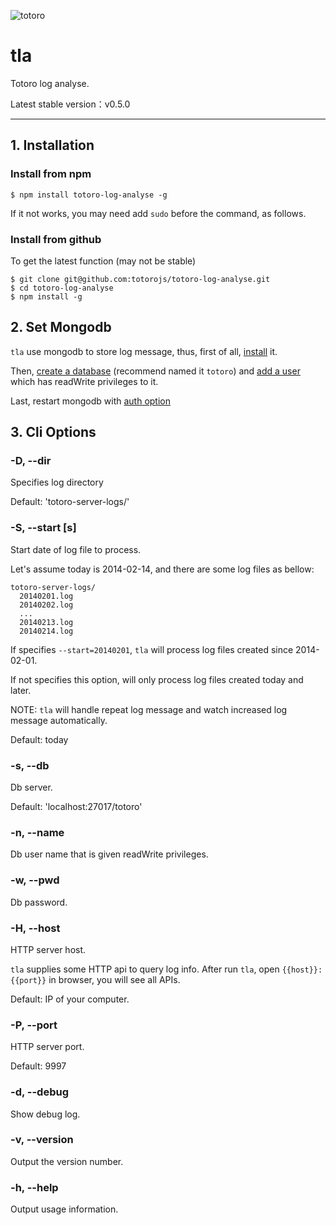 ![totoro](https://f.cloud.github.com/assets/340282/891339/657d9018-fa54-11e2-9760-6955388fd8fc.jpg)

# tla

Totoro log analyse.

Latest stable version：v0.5.0

---

## 1. Installation

### Install from npm

```
$ npm install totoro-log-analyse -g
```

If it not works, you may need add `sudo` before the command, as follows.

### Install from github

To get the latest function (may not be stable)

```
$ git clone git@github.com:totorojs/totoro-log-analyse.git
$ cd totoro-log-analyse
$ npm install -g
```

## 2. Set Mongodb

`tla` use mongodb to store log message, thus, first of all, [install](http://docs.mongodb.org/manual/installation/) it.

Then, [create a database](http://docs.mongodb.org/manual/tutorial/getting-started/#select-a-database) (recommend named it `totoro`) and [add a user](http://docs.mongodb.org/manual/tutorial/add-user-to-database/) which has readWrite privileges to it.

Last, restart mongodb with [auth option](http://docs.mongodb.org/manual/reference/configuration-options/#auth)


## 3. Cli Options

### -D, --dir

Specifies log directory

Default: 'totoro-server-logs/'

### -S, --start [s]

Start date of log file to process.

Let's assume today is 2014-02-14, and there are some log files as bellow:

```
totoro-server-logs/
  20140201.log
  20140202.log
  ...
  20140213.log
  20140214.log
```

If specifies `--start=20140201`, `tla` will process log files created since 2014-02-01.

If not specifies this option, will only process log files created today and later.

NOTE: `tla` will handle repeat log message and watch increased log message automatically.

Default: today

### -s, --db

Db server.

Default: 'localhost:27017/totoro'

### -n, --name

Db user name that is given readWrite privileges.

### -w, --pwd

Db password.

### -H, --host

HTTP server host.

`tla` supplies some HTTP api to query log info. After run `tla`, open `{{host}}:{{port}}` in browser, you will see all APIs.

Default: IP of your computer.

### -P, --port

HTTP server port.

Default: 9997

### -d, --debug

Show debug log.

### -v, --version

Output the version number.

### -h, --help

Output usage information.
